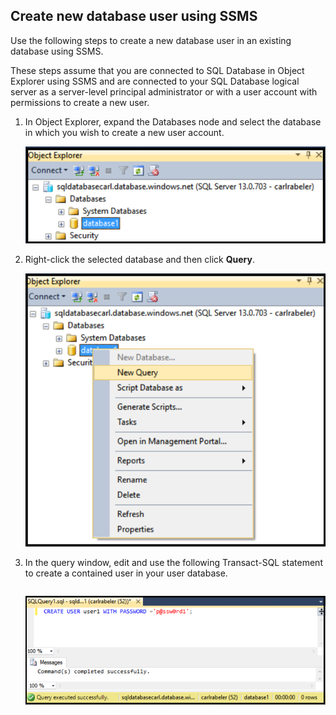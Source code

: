 

## Create new database user using SSMS
Use the following steps to create a new database user in an existing database using SSMS. 

These steps assume that you are connected to SQL Database in Object Explorer using SSMS and are connected to your SQL Database logical server as a server-level principal administrator or with a user account with permissions to create a new user. 

1. In Object Explorer, expand the Databases node and select the database in which you wish to create a new user account.
   
     ![SQL Server Management Studio: Connect to SQL Database server](./media/sql-database-create-new-database-user/sql-database-create-new-database-user-1.png)
2. Right-click the selected database and then click **Query**.
   
     ![SQL Server Management Studio: Connect to SQL Database server](./media/sql-database-create-new-database-user/sql-database-create-new-database-user-2.png)
3. In the query window, edit and use the following Transact-SQL statement to create a contained user in your user database. 
   
    ```CREATE USER user1 WITH PASSWORD ='p@ssw0rd1';
    ```
   
     ![SQL Server Management Studio: Connect to SQL Database server](./media/sql-database-create-new-database-user/sql-database-create-new-database-user-3.png)

<!--HONumber=Sep16_HO4-->


